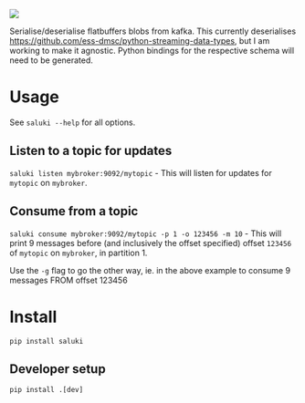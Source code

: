 ![](https://github.com/rerpha/saluki/blob/main/resources/logo.png)

Serialise/deserialise flatbuffers blobs from kafka. 
This currently deserialises https://github.com/ess-dmsc/python-streaming-data-types, but I am working to make it agnostic. Python bindings for the respective schema will need to be generated. 

# Usage
See `saluki --help` for all options. 

## Listen to a topic for updates
`saluki listen mybroker:9092/mytopic` - This will listen for updates for `mytopic` on `mybroker`. 

## Consume from a topic
`saluki consume mybroker:9092/mytopic -p 1 -o 123456 -m 10` - This will print 9 messages before (and inclusively the offset specified) offset `123456` of `mytopic` on `mybroker`, in partition 1.

Use the `-g` flag to go the other way, ie. in the above example to consume 9 messages FROM offset 123456

# Install 
`pip install saluki`

## Developer setup 
`pip install .[dev]`

